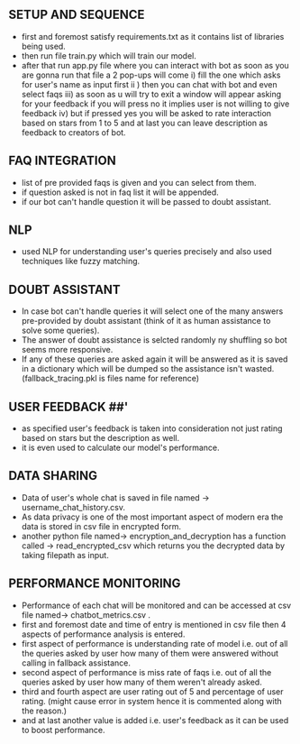 ## SETUP AND SEQUENCE ##
- first and foremost satisfy requirements.txt as it contains list of libraries being used.
- then run file train.py which will train our model.
- after that run app.py file where you can interact with bot as soon as you are gonna run that file a 2 pop-ups will come i) fill the one which asks for user's name as input first ii ) then you can chat with bot and
even select faqs iii) as soon as u will try to exit a window will appear asking for your feedback if you will press no it implies user is not willing to give feedback iv) but if pressed yes you will be asked to rate
interaction based on stars from 1 to 5 and at last you can leave description as feedback to creators of bot.

## FAQ INTEGRATION ##
- list of pre provided faqs is given and you can select from them.
- if question asked is not in faq list it will be appended.
- if our bot can't handle question it will be passed to doubt assistant.

## NLP ##
- used NLP for understanding user's queries precisely and also used techniques like fuzzy matching.
 
## DOUBT ASSISTANT ## 
- In case bot can't handle queries it will select one of the many answers pre-provided by doubt assistant (think of it as human assistance to solve some queries).
- The answer of doubt assistance is selcted randomly ny shuffling so bot seems more responsive.
- If any of these queries are asked again it will be answered as it is saved in a dictionary which will be dumped so the assistance isn't wasted.(fallback_tracing.pkl is files name for reference)

## USER FEEDBACK ##'
- as specified user's feedback is taken into consideration not just rating based on stars but the description as well.
- it is even used to calculate our model's performance.

## DATA SHARING ##
- Data of user's whole chat is saved in file named -> username_chat_history.csv.
- As data privacy is one of the most important aspect of modern era the data is stored in csv file in encrypted form.
- another python file named-> encryption_and_decryption has a function called -> read_encrypted_csv which returns you the decrypted data by taking filepath as input.

## PERFORMANCE MONITORING ##
- Performance of each chat will be monitored and can be accessed at csv file named-> chatbot_metrics.csv .
- first and foremost date and time of entry is mentioned in csv file then 4 aspects of performance analysis is entered.
- first aspect of performance is understanding rate of model i.e. out of all the queries asked by user how many of them were answered without calling in fallback assistance.
- second aspect of performance is miss rate of faqs i.e. out of all the queries asked by user how many of them weren't already asked.
- third and fourth aspect are user rating out of 5 and percentage of user rating. (might cause error in system hence it is commented along with the reason.)
- and at last another value is added i.e. user's feedback as it can be used to boost performance.
  
